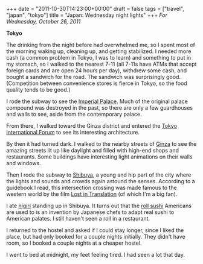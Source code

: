 +++
date = "2011-10-30T14:23:00+00:00"
draft = false
tags = ["travel", "japan", "tokyo"]
title = "Japan: Wednesday night lights"
+++
*For Wednesday, October 26, 2011*

**Tokyo**

The drinking from the night before had overwhelmed me, so I spent most of the morning waking up, cleaning up, and getting stabilized. I needed more cash (a common problem in Tokyo, I was to learn) and something to put in my stomach, so I walked to the nearest 7-11 (all 7-11s have ATMs that accept foreign cards and are open 24 hours per day), withdrew some cash, and bought a sandwich for the road. The sandwich was surprisingly good. (Competition between convenience stores is fierce in Tokyo, so the food quality tends to be good.)

I rode the subway to see the [Imperial Palace](http://www.google.com/search?client=safari&rls=en&q=tokyo+Imperial+Palace&oe=UTF-8&um=1&ie=UTF-8&hl=en&tbm=isch&source=og&sa=N&tab=wi&biw=1366&bih=690&sei=%20pVqtTputNcjzmAW5u-T3Dg). Much of the original palace compound was destroyed in the past, so there are only a few guardhouses and walls to see, aside from the contemporary palace.

From there, I walked toward the Ginza district and entered the [Tokyo International Forum](http://www.google.com/search?client=safari&rls=en&q=Tokyo+International+Forum&oe=UTF-8&um=1&ie=UTF-8&hl=en&tbm=isch&source=og&sa=N&tab=wi&biw=1366&bih=690&sei=%20blutTvHnJOTFmQWn76HWDg) to see its interesting architecture.

By then it had turned dark. I walked to the nearby streets of [Ginza](http://www.google.com/search?client=safari&rls=en&q=Tokyo+International+Forum&oe=UTF-8&um=1&ie=UTF-8&hl=en&tbm=isch&source=og&sa=N&tab=wi&biw=1366&bih=690&sei=%20blutTvHnJOTFmQWn76HWDg#um=1&hl=en&client=safari&rls=en&tbm=isch&sa=1&q=ginza&pbx=1&oq=ginza&aq=f&aqi=g10&aql=1&gs_sm=e&gs_upl=68694l69126l0l69351l5l4l0l0l0l0l202l717l0.3.1l4l0&bav=on.2,or.r_gc.r_pw.,cf.osb&fp=e85638aef1ce869b&biw=1366&bih=690) to see the amazing streets lit up like daylight and filled with high-end shops and restaurants. Some buildings have interesting light animations on their walls and windows.

Then I rode the subway to [Shibuya](http://www.google.com/search?client=safari&rls=en&q=Shibuya&oe=UTF-8&um=1&ie=UTF-8&hl=en&tbm=isch&source=og&sa=N&tab=wi&biw=1366&bih=690&sei=%20KFytTtyyEeXdmAXsvv2CDw), a young and hip part of the city where the lights and sounds and crowds again astound the senses. According to a guidebook I read, this intersection crossing was made famous to the western world by the film [Lost in Translation](http://en.wikipedia.org/wiki/Lost_in_Translation_(film)) (of which I'm a big fan).

I ate [nigiri](http://en.wikipedia.org/wiki/Sushi#Nigirizushi) standing up in Shibuya. It turns out that the [roll sushi](http://en.wikipedia.org/wiki/Sushi#Western-style_sushi) Americans are used to is an invention by Japanese chefs to adapt real sushi to American palates. I still haven't seen a roll in a restaurant.

I returned to the hostel and asked if I could stay longer, since I liked the place, but had only booked for a couple nights initially. They didn't have room, so I booked a couple nights at a cheaper hostel.

I went to bed at midnight, my feet feeling tired. I had seen a lot that day.